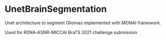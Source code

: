 # UnetBrainSegmentation
Unet architecture to segment Gliomas implemented with MONAI framework.

Used for RSNA-ASNR-MICCAI BraTS 2021 challenge submission

